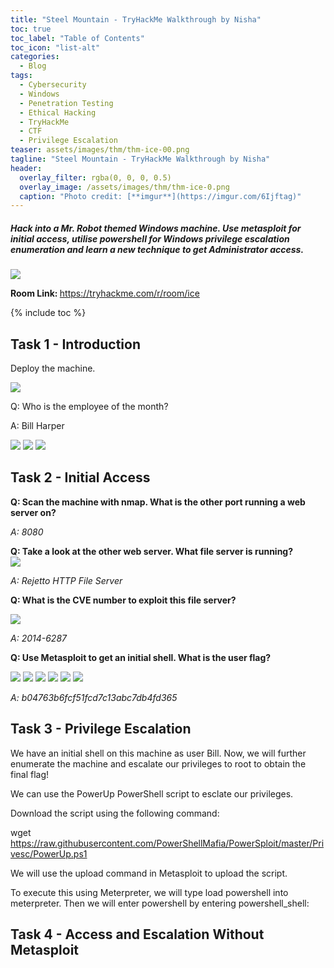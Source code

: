 ```yaml
---
title: "Steel Mountain - TryHackMe Walkthrough by Nisha"
toc: true
toc_label: "Table of Contents"
toc_icon: "list-alt"
categories:
  - Blog
tags:
  - Cybersecurity
  - Windows
  - Penetration Testing
  - Ethical Hacking
  - TryHackMe
  - CTF
  - Privilege Escalation
teaser: assets/images/thm/thm-ice-00.png  
tagline: "Steel Mountain - TryHackMe Walkthrough by Nisha"
header:
  overlay_filter: rgba(0, 0, 0, 0.5)
  overlay_image: /assets/images/thm/thm-ice-0.png
  caption: "Photo credit: [**imgur**](https://imgur.com/6Ijftag)"
---
```


<h5>Hack into a Mr. Robot themed Windows machine. Use metasploit for initial access, utilise powershell for Windows privilege escalation enumeration and learn a new technique to get Administrator access. </h5>

<img src="/assets/images/thm/ice-1.png">

<strong> Room Link: </strong> <a href="https://tryhackme.com/r/room/ice"> https://tryhackme.com/r/room/ice</a>


{% include toc %}

## Task 1 - Introduction

Deploy the machine.

<img src="/assets/images/thm/thm-steel-mountain-1.png">

Q: Who is the employee of the month?

A: Bill Harper


<img src="/assets/images/thm/thm-steel-mountain-2.png">

<img src="/assets/images/thm/thm-steel-mountain-3.png">

<img src="/assets/images/thm/thm-steel-mountain-4.png">


## Task 2 - Initial Access

<strong>Q: Scan the machine with nmap. What is the other port running a web server on? </strong> <br>

<em> A: 8080 </em>

<strong>Q: Take a look at the other web server. What file server is running?</strong> <br>
<img src="/assets/images/thm/thm-steel-mountain-6.png">

<em>A: Rejetto HTTP File Server</em>


<strong>Q: What is the CVE number to exploit this file server?</strong> <br>

<img src="/assets/images/thm/thm-steel-mountain-5.png">

<em>A: 2014-6287</em>

<strong>Q: Use Metasploit to get an initial shell. What is the user flag?</strong> <br>

<img src="/assets/images/thm/thm-steel-mountain-7.png">

<img src="/assets/images/thm/thm-steel-mountain-8.png">
<img src="/assets/images/thm/thm-steel-mountain-9.png">
<img src="/assets/images/thm/thm-steel-mountain-10.png">

<img src="/assets/images/thm/thm-steel-mountain-11.png">
<img src="/assets/images/thm/thm-steel-mountain-12.png">

<em>A: b04763b6fcf51fcd7c13abc7db4fd365</em>


## Task 3 - Privilege Escalation

We have an initial shell on this machine as user Bill.  Now, we will further enumerate the machine and escalate our privileges to root to obtain the final flag!

We can use the PowerUp PowerShell script to esclate our privileges.

Download the script using the following command:

wget https://raw.githubusercontent.com/PowerShellMafia/PowerSploit/master/Privesc/PowerUp.ps1


We will use the upload command in Metasploit to upload the script. 


To execute this using Meterpreter, we will type load powershell into meterpreter. Then we will enter powershell by entering powershell_shell:


## Task 4 - Access and Escalation Without Metasploit 